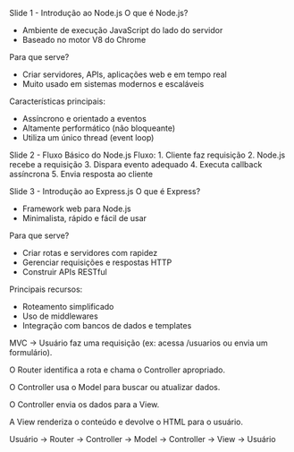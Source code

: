 Slide 1 - Introdução ao Node.js
O que é Node.js?
- Ambiente de execução JavaScript do lado do servidor
- Baseado no motor V8 do Chrome

Para que serve?
- Criar servidores, APIs, aplicações web e em tempo real
- Muito usado em sistemas modernos e escaláveis

Características principais:
- Assíncrono e orientado a eventos
- Altamente performático (não bloqueante)
- Utiliza um único thread (event loop)


Slide 2 - Fluxo Básico do Node.js
    Fluxo:
        1. Cliente faz requisição
        2. Node.js recebe a requisição
        3. Dispara evento adequado
        4. Executa callback assíncrona
        5. Envia resposta ao cliente



Slide 3 - Introdução ao Express.js
O que é Express?
- Framework web para Node.js
- Minimalista, rápido e fácil de usar

Para que serve?
- Criar rotas e servidores com rapidez
- Gerenciar requisições e respostas HTTP
- Construir APIs RESTful

Principais recursos:
- Roteamento simplificado
- Uso de middlewares
- Integração com bancos de dados e templates


MVC ->
Usuário faz uma requisição (ex: acessa /usuarios ou envia um formulário).

O Router identifica a rota e chama o Controller apropriado.

O Controller usa o Model para buscar ou atualizar dados.

O Controller envia os dados para a View.

A View renderiza o conteúdo e devolve o HTML para o usuário.

Usuário → Router → Controller → Model → Controller → View → Usuário